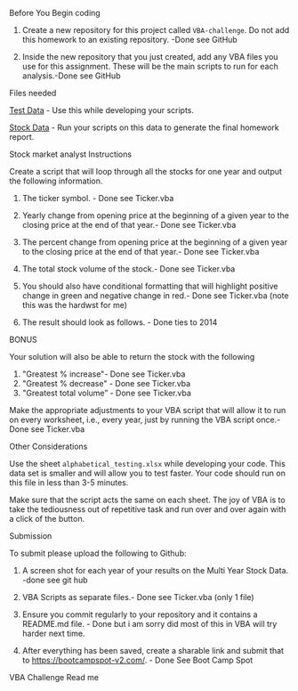 ﻿Before You Begin coding 

1. Create a new repository for this project called `VBA-challenge`. Do not add this homework to an existing repository. -Done see GitHub

2. Inside the new repository that you just created, add any VBA files you use for this assignment. These will be the main scripts to run for each analysis.-Done see GitHub

Files needed

 [Test Data](Resources/alphabetical_testing.xlsx) - Use this while developing your scripts.

 [Stock Data](Resources/Multiple_year_stock_data.xlsx) - Run your scripts on this data to generate the final homework report.


Stock market analyst Instructions

Create a script that will loop through all the stocks for one year and output the following information.

1. The ticker symbol. - Done see Ticker.vba

2. Yearly change from opening price at the beginning of a given year to the closing price at the end of that year.- Done see Ticker.vba

3. The percent change from opening price at the beginning of a given year to the closing price at the end of that year.- Done see Ticker.vba

4. The total stock volume of the stock.- Done see Ticker.vba

5. You should also have conditional formatting that will highlight positive change in green and negative change in red.- Done see Ticker.vba (note this was the hardwst for me)

6. The result should look as follows. - Done ties to 2014


BONUS

Your solution will also be able to return the stock with the following
1. "Greatest % increase"- Done see Ticker.vba
2. "Greatest % decrease" - Done see Ticker.vba
3. "Greatest total volume” - Done see Ticker.vba

Make the appropriate adjustments to your VBA script that will allow it to run on every worksheet, i.e., every year, just by running the VBA script once.- Done see Ticker.vba

Other Considerations

 Use the sheet `alphabetical_testing.xlsx` while developing your code. This data set is smaller and will allow you to test faster. Your code should run on this file in less than 3-5 minutes.

 Make sure that the script acts the same on each sheet. The joy of VBA is to take the tediousness out of repetitive task and run over and over again with a click of the button.


Submission

To submit please upload the following to Github:

1. A screen shot for each year of your results on the Multi Year Stock Data.  -done see git hub

2. VBA Scripts as separate files.- Done see Ticker.vba (only 1 file)

3. Ensure you commit regularly to your repository and it contains a README.md file. - Done but i am sorry did most of this in VBA will try harder next time.

4. After everything has been saved, create a sharable link and submit that to <https://bootcampspot-v2.com/>. - Done See Boot Camp Spot




VBA Challenge Read me









